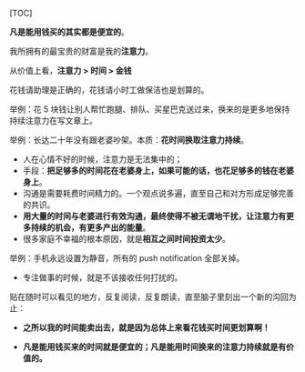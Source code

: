 
[TOC]

**凡是能用钱买的其实都是便宜的**。

我所拥有的最宝贵的财富是我的**注意力**。

从价值上看，**注意力 > 时间 > 金钱**

花钱请助理是正确的，花钱请小时工做保洁也是划算的。

举例：花 5 块钱让别人帮忙跑腿、排队、买星巴克送过来，换来的是更多地保持持续注意力在写文章上。

举例：长达二十年没有跟老婆吵架。本质：**花时间换取注意力持续**。

- 人在心情不好的时候，注意力是无法集中的；
- 手段：**把足够多的时间花在老婆身上，如果可能的话，也花足够多的钱在老婆身上**。
- 沟通是需要耗费时间精力的。一个观点说多遍，直至自己和对方形成足够完善的共识。
- **用大量的时间与老婆进行有效沟通，最终使得不被无谓地干扰，让注意力有更多持续的机会，有更多产出的能量**。
- 很多家庭不幸福的根本原因，就是**相互之间时间投资太少**。

举例：手机永远设置为静音，所有的 push notification 全部关掉。

- 专注做事的时候，就是不该接收任何打扰的。



贴在随时可以看见的地方，反复阅读，反复朗读，直至脑子里刻出一个新的沟回为止：

- **之所以我的时间能卖出去，就是因为总体上来看花钱买时间更划算啊！**

- **凡是能用钱买来的时间就是便宜的；凡是能用时间换来的注意力持续就是有价值的。**

